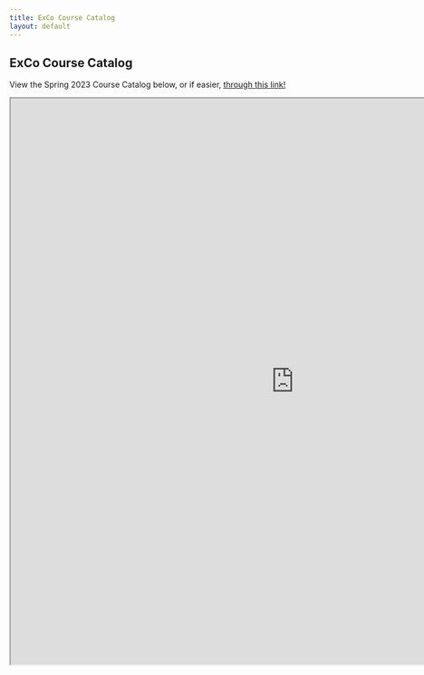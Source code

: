 ```yaml
---
title: ExCo Course Catalog
layout: default
---
```

## ExCo Course Catalog

<p>View the Spring 2023 Course Catalog below, or if easier, <a href="https://docs.google.com/document/d/1oE9eTGBRi4ncD8p4RJ_uJ3xi46r7OtA0sTSMKe96YNw/edit?usp=sharing">through this link!</a></p>

<iframe src="https://docs.google.com/document/d/1oE9eTGBRi4ncD8p4RJ_uJ3xi46r7OtA0sTSMKe96YNw/edit?usp=sharing" width="1000" height="1000"></iframe>
